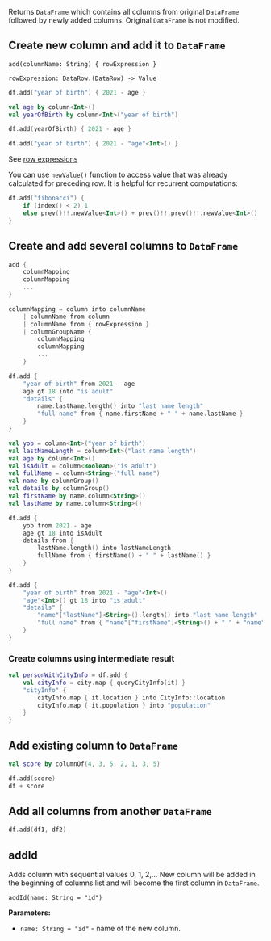 [//]: # (title: add)

<!---IMPORT org.jetbrains.kotlinx.dataframe.samples.api.Modify-->

Returns `DataFrame` which contains all columns from original `DataFrame` followed by newly added columns. Original `DataFrame` is not modified.

## Create new column and add it to `DataFrame`

```text
add(columnName: String) { rowExpression }

rowExpression: DataRow.(DataRow) -> Value
```

<!---FUN add-->
<tabs>
<tab title="Properties">

```kotlin
df.add("year of birth") { 2021 - age }
```

</tab>
<tab title="Accessors">

```kotlin
val age by column<Int>()
val yearOfBirth by column<Int>("year of birth")

df.add(yearOfBirth) { 2021 - age }
```

</tab>
<tab title="Strings">

```kotlin
df.add("year of birth") { 2021 - "age"<Int>() }
```

</tab></tabs>
<!---END-->

See [row expressions](DataRow.md#row-expressions)

You can use `newValue()` function to access value that was already calculated for preceding row. It is helpful for recurrent computations:

<!---FUN addRecurrent-->

```kotlin
df.add("fibonacci") {
    if (index() < 2) 1
    else prev()!!.newValue<Int>() + prev()!!.prev()!!.newValue<Int>()
}
```

<!---END-->

## Create and add several columns to `DataFrame`

```kotlin
add { 
    columnMapping
    columnMapping
    ...
}

columnMapping = column into columnName 
    | columnName from column 
    | columnName from { rowExpression }
    | columnGroupName { 
        columnMapping
        columnMapping
        ...
    }
```

<!---FUN addMany-->
<tabs>
<tab title="Properties">

```kotlin
df.add {
    "year of birth" from 2021 - age
    age gt 18 into "is adult"
    "details" {
        name.lastName.length() into "last name length"
        "full name" from { name.firstName + " " + name.lastName }
    }
}
```

</tab>
<tab title="Accessors">

```kotlin
val yob = column<Int>("year of birth")
val lastNameLength = column<Int>("last name length")
val age by column<Int>()
val isAdult = column<Boolean>("is adult")
val fullName = column<String>("full name")
val name by columnGroup()
val details by columnGroup()
val firstName by name.column<String>()
val lastName by name.column<String>()

df.add {
    yob from 2021 - age
    age gt 18 into isAdult
    details from {
        lastName.length() into lastNameLength
        fullName from { firstName() + " " + lastName() }
    }
}
```

</tab>
<tab title="Strings">

```kotlin
df.add {
    "year of birth" from 2021 - "age"<Int>()
    "age"<Int>() gt 18 into "is adult"
    "details" {
        "name"["lastName"]<String>().length() into "last name length"
        "full name" from { "name"["firstName"]<String>() + " " + "name"["lastName"]<String>() }
    }
}
```

</tab></tabs>
<!---END-->

### Create columns using intermediate result

<!---FUN addCalculated-->

```kotlin
val personWithCityInfo = df.add {
    val cityInfo = city.map { queryCityInfo(it) }
    "cityInfo" {
        cityInfo.map { it.location } into CityInfo::location
        cityInfo.map { it.population } into "population"
    }
}
```

<!---END-->

## Add existing column to `DataFrame`

<!---FUN addExisting-->

```kotlin
val score by columnOf(4, 3, 5, 2, 1, 3, 5)

df.add(score)
df + score
```

<!---END-->

## Add all columns from another `DataFrame`

<!---FUN addDfs-->

```kotlin
df.add(df1, df2)
```

<!---END-->

## addId

Adds column with sequential values 0, 1, 2,... New column will be added in the beginning of columns list and will become the first column in `DataFrame`.

```
addId(name: String = "id")
```

**Parameters:**
* `name: String = "id"` - name of the new column.
